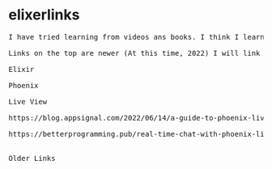 # elixerlinks
<pre>
I have tried learning from videos ans books. I think I learn best in bite sized chunks, so I am going to save all links that I want to check out. Maybe this can help someone else. 

Links on the top are newer (At this time, 2022) I will link to older links under for interesting stuff.

Elixir

Phoenix

Live View<br />
https://blog.appsignal.com/2022/06/14/a-guide-to-phoenix-liveview-assigns.html<br />
https://betterprogramming.pub/real-time-chat-with-phoenix-liveview-in-fewer-than-50-lines-of-code-1b2cf8af7301<br />

Older Links
</pre>
